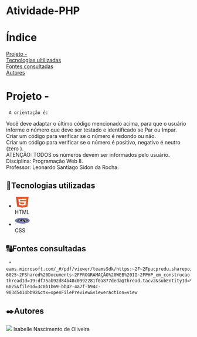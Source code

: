 # Atividade-PHP
# Índice
[Projeto - ](#projeto---portifolio-para-escrita-do-readme)  
[Tecnologias ultilizadas](#tecnologias-ultilizadas)    
[Fontes consultadas](#fontes-consultadas)  
[Autores](#autores)  

# Projeto - 
   
     A orientação é:

Você deve adaptar o último código mencionado acima, para que o usuário informe o número que deve ser testado e identificado se Par ou Impar. <br>
Criar um código para verificar se o número é redondo ou não. <br>
Criar um código para verificar se o número é positivo, negativo é neutro (zero ). <br>
ATENÇÃO: TODOS os números devem ser informados pelo usuário. <br>
Disciplina: Programação Web II. <br>
Professor: Leonardo Santiago Sidon da Rocha.
## 📱Tecnologias utilizadas

 * <img alt="Rafa-HTML" height="30" width="40" src="https://raw.githubusercontent.com/devicons/devicon/master/icons/html5/html5-original.svg"><br>
  HTML<br>
 * <img alt="Rafa-CSS" height="30" width="40" src="https://raw.githubusercontent.com/devicons/devicon/master/icons/php/php-original.svg"><br>
  CSS<br>
  

## 🔠Fontes consultadas
     * eams.microsoft.com/_#/pdf/viewer/teamsSdk/https:~2F~2Fpucpredu.sharepoint.com~2Fteams~2FSection_E-6025~2FShared%20Documents~2FPROGRAMAÇÃO%20WEB%20II~2FPHP_em_construcao.pdf?threadId=19:df75ab92d84b48c0992281f0a877deda@thread.tacv2&subEntityId=%257B%2522viewParams%2522%253A%2522id%253D%25252Fteams%25252FSection%25255FE%25252D6025%25252FShared%252520Documents%25252FPROGRAMA%2525C3%252587%2525C3%252583O%252520WEB%252520II%2526viewid%253D52019585%25252Df276%25252D4421%25252Db430%25252D8e54f438caf7%2522%257D&baseUrl=https:~2F~2Fpucpredu.sharepoint.com~2Fteams~2FSection_E-6025&fileId=3c0b1b69-bb42-4a7f-b94c-903d5414bb92&ctx=openFilePreview&viewerAction=view
## ✒️Autores
 <img src="isabelle.png" width="20px"> Isabelle Nascimento de Oliveira <br>
